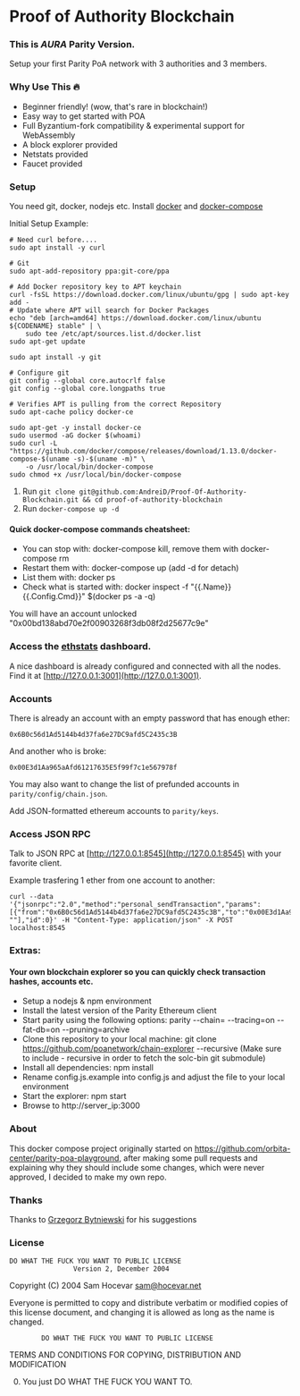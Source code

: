 # Proof of Authority Blockchain 

### This is *AURA* Parity Version. 

Setup your first Parity PoA network with 3 authorities and 3 members.


### Why Use This :fire:

- Beginner friendly! (wow, that's rare in blockchain!)
- Easy way to get started with POA
- Full Byzantium-fork compatibility & experimental support for WebAssembly
- A block explorer provided
- Netstats provided
- Faucet provided 

### Setup

You need git, docker, nodejs etc.
Install [docker](https://docs.docker.com/engine/installation/) and [docker-compose](https://docs.docker.com/compose/install/)

Initial Setup Example:

~~~~
# Need curl before....
sudo apt install -y curl

# Git
sudo apt-add-repository ppa:git-core/ppa

# Add Docker repository key to APT keychain
curl -fsSL https://download.docker.com/linux/ubuntu/gpg | sudo apt-key add -
# Update where APT will search for Docker Packages
echo "deb [arch=amd64] https://download.docker.com/linux/ubuntu ${CODENAME} stable" | \
    sudo tee /etc/apt/sources.list.d/docker.list
sudo apt-get update

sudo apt install -y git

# Configure git
git config --global core.autocrlf false
git config --global core.longpaths true

# Verifies APT is pulling from the correct Repository
sudo apt-cache policy docker-ce

sudo apt-get -y install docker-ce
sudo usermod -aG docker $(whoami)
sudo curl -L "https://github.com/docker/compose/releases/download/1.13.0/docker-compose-$(uname -s)-$(uname -m)" \
    -o /usr/local/bin/docker-compose
sudo chmod +x /usr/local/bin/docker-compose
~~~~

1. Run `git clone git@github.com:AndreiD/Proof-Of-Authority-Blockchain.git && cd proof-of-authority-blockchain`
2. Run `docker-compose up -d`

#### Quick docker-compose commands cheatsheet:

- You can stop with: docker-compose kill, remove them with docker-compose rm
- Restart them with: docker-compose up (add -d for detach)
- List them with: docker ps
- Check what is started with: docker inspect  -f "{{.Name}} {{.Config.Cmd}}" $(docker ps -a -q)

You will have an account unlocked "0x00bd138abd70e2f00903268f3db08f2d25677c9e"


### Access the [ethstats](https://github.com/cubedro/eth-netstats) dashboard.
A nice dashboard is already configured and connected with all the nodes.
Find it at [http://127.0.0.1:3001](http://127.0.0.1:3001).

### Accounts
There is already an account with an empty password that has enough ether:

```
0x6B0c56d1Ad5144b4d37fa6e27DC9afd5C2435c3B
```

And another who is broke:
```
0x00E3d1Aa965aAfd61217635E5f99f7c1e567978f
```

You may also want to change the list of prefunded accounts in `parity/config/chain.json`.

Add JSON-formatted ethereum accounts to `parity/keys`.


### Access JSON RPC 
Talk to JSON RPC at [http://127.0.0.1:8545](http://127.0.0.1:8545) with your favorite client.

Example trasfering 1 ether from one account to another:
```
curl --data '{"jsonrpc":"2.0","method":"personal_sendTransaction","params":[{"from":"0x6B0c56d1Ad5144b4d37fa6e27DC9afd5C2435c3B","to":"0x00E3d1Aa965aAfd61217635E5f99f7c1e567978f","value":"0xde0b6b3a7640000"}, ""],"id":0}' -H "Content-Type: application/json" -X POST localhost:8545
```

### Extras:

#### Your own blockchain explorer so you can quickly check transaction hashes, accounts etc.

- Setup a nodejs & npm environment
- Install the latest version of the Parity Ethereum client
- Start parity using the following options: parity --chain=<yourchain> --tracing=on --fat-db=on --pruning=archive
- Clone this repository to your local machine: git clone https://github.com/poanetwork/chain-explorer --recursive (Make sure to include - recursive in order to fetch the solc-bin git submodule)
- Install all dependencies: npm install
- Rename config.js.example into config.js and adjust the file to your local environment
- Start the explorer: npm start
- Browse to http://server_ip:3000

### About

This docker compose project originally started on https://github.com/orbita-center/parity-poa-playground, after making some pull requests and explaining why they should include some changes, which were never approved, I decided to make my own repo. 

### Thanks

Thanks to [Grzegorz Bytniewski](https://github.com/bytniak) for his suggestions



### License

    DO WHAT THE FUCK YOU WANT TO PUBLIC LICENSE 
                    Version 2, December 2004 

 Copyright (C) 2004 Sam Hocevar <sam@hocevar.net> 

 Everyone is permitted to copy and distribute verbatim or modified 
 copies of this license document, and changing it is allowed as long 
 as the name is changed. 

            DO WHAT THE FUCK YOU WANT TO PUBLIC LICENSE 
   TERMS AND CONDITIONS FOR COPYING, DISTRIBUTION AND MODIFICATION 

  0. You just DO WHAT THE FUCK YOU WANT TO.

